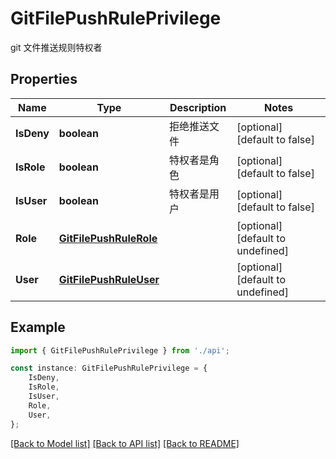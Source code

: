 # GitFilePushRulePrivilege

git 文件推送规则特权者

## Properties

Name | Type | Description | Notes
------------ | ------------- | ------------- | -------------
**IsDeny** | **boolean** | 拒绝推送文件 | [optional] [default to false]
**IsRole** | **boolean** | 特权者是角色 | [optional] [default to false]
**IsUser** | **boolean** | 特权者是用户 | [optional] [default to false]
**Role** | [**GitFilePushRuleRole**](GitFilePushRuleRole.md) |  | [optional] [default to undefined]
**User** | [**GitFilePushRuleUser**](GitFilePushRuleUser.md) |  | [optional] [default to undefined]

## Example

```typescript
import { GitFilePushRulePrivilege } from './api';

const instance: GitFilePushRulePrivilege = {
    IsDeny,
    IsRole,
    IsUser,
    Role,
    User,
};
```

[[Back to Model list]](../README.md#documentation-for-models) [[Back to API list]](../README.md#documentation-for-api-endpoints) [[Back to README]](../README.md)
